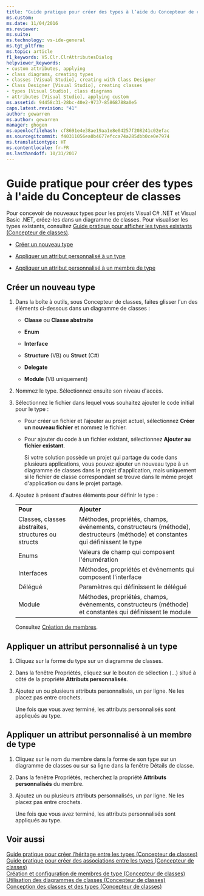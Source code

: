 ```yaml
---
title: "Guide pratique pour créer des types à l’aide du Concepteur de classes | Microsoft Docs"
ms.custom: 
ms.date: 11/04/2016
ms.reviewer: 
ms.suite: 
ms.technology: vs-ide-general
ms.tgt_pltfrm: 
ms.topic: article
f1_keywords: VS.Clr.ClrAttributesDialog
helpviewer_keywords:
- custom attributes, applying
- class diagrams, creating types
- classes [Visual Studio], creating with Class Designer
- Class Designer [Visual Studio], creating classes
- types [Visual Studio], class diagrams
- attributes [Visual Studio], applying custom
ms.assetid: 94458c31-28bc-40e2-9737-85868788a0e5
caps.latest.revision: "41"
author: gewarren
ms.author: gewarren
manager: ghogen
ms.openlocfilehash: cf8691e4e38ae19aa1e8e04257f208241c02efac
ms.sourcegitcommit: f40311056ea0b4677efcca74a285dbb0ce0e7974
ms.translationtype: HT
ms.contentlocale: fr-FR
ms.lasthandoff: 10/31/2017
---
```

# <a name="how-to-create-types-by-using-class-designer"></a>Guide pratique pour créer des types à l'aide du Concepteur de classes
Pour concevoir de nouveaux types pour les projets Visual C# .NET et Visual Basic .NET, créez-les dans un diagramme de classes. Pour visualiser les types existants, consultez [Guide pratique pour afficher les types existants (Concepteur de classes)](../ide/how-to-view-existing-types-class-designer.md).  
  
-   [Créer un nouveau type](#CreateType)  
  
-   [Appliquer un attribut personnalisé à un type](#CustAttributeType)  
  
-   [Appliquer un attribut personnalisé à un membre de type](#CustAttributeMember)  
  
##  <a name="CreateType"></a> Créer un nouveau type  
  
1.  Dans la boîte à outils, sous Concepteur de classes, faites glisser l'un des éléments ci-dessous dans un diagramme de classes :  
  
    -   **Classe** ou **Classe abstraite**  
  
    -   **Enum**  
  
    -   **Interface**  
  
    -   **Structure** (VB) ou **Struct** (C#)  
  
    -   **Delegate**  
  
    -   **Module** (VB uniquement)  
  
2.  Nommez le type. Sélectionnez ensuite son niveau d'accès.  
  
3.  Sélectionnez le fichier dans lequel vous souhaitez ajouter le code initial pour le type :  
  
    -   Pour créer un fichier et l’ajouter au projet actuel, sélectionnez **Créer un nouveau fichier** et nommez le fichier.  
  
    -   Pour ajouter du code à un fichier existant, sélectionnez **Ajouter au fichier existant**.  
  
         Si votre solution possède un projet qui partage du code dans plusieurs applications, vous pouvez ajouter un nouveau type à un diagramme de classes dans le projet d'application, mais uniquement si le fichier de classe correspondant se trouve dans le même projet d'application ou dans le projet partagé.  
  
4.  Ajoutez à présent d'autres éléments pour définir le type :  
  
    |||  
    |-|-|  
    |**Pour**|**Ajouter**|  
    |Classes, classes abstraites, structures ou structs|Méthodes, propriétés, champs, événements, constructeurs (méthode), destructeurs (méthode) et constantes qui définissent le type|  
    |Enums|Valeurs de champ qui composent l'énumération|  
    |Interfaces|Méthodes, propriétés et événements qui composent l'interface|  
    |Délégué|Paramètres qui définissent le délégué|  
    |Module|Méthodes, propriétés, champs, événements, constructeurs (méthode) et constantes qui définissent le module|  
  
     Consultez [Création de membres](../ide/creating-and-configuring-type-members-class-designer.md#CreateMembers).  
  
##  <a name="CustAttributeType"></a> Appliquer un attribut personnalisé à un type  
  
1.  Cliquez sur la forme du type sur un diagramme de classes.  
  
2.  Dans la fenêtre Propriétés, cliquez sur le bouton de sélection (...) situé à côté de la propriété **Attributs personnalisés**.  
  
3.  Ajoutez un ou plusieurs attributs personnalisés, un par ligne. Ne les placez pas entre crochets.  
  
     Une fois que vous avez terminé, les attributs personnalisés sont appliqués au type.  
  
##  <a name="CustAttributeMember"></a> Appliquer un attribut personnalisé à un membre de type  
  
1.  Cliquez sur le nom du membre dans la forme de son type sur un diagramme de classes ou sur sa ligne dans la fenêtre Détails de classe.  
  
2.  Dans la fenêtre Propriétés, recherchez la propriété **Attributs personnalisés** du membre.  
  
3.  Ajoutez un ou plusieurs attributs personnalisés, un par ligne. Ne les placez pas entre crochets.  
  
     Une fois que vous avez terminé, les attributs personnalisés sont appliqués au type.  
  
## <a name="see-also"></a>Voir aussi  
 [Guide pratique pour créer l’héritage entre les types (Concepteur de classes)](../ide/how-to-create-inheritance-between-types-class-designer.md)   
 [Guide pratique pour créer des associations entre les types (Concepteur de classes)](../ide/how-to-create-associations-between-types-class-designer.md)   
 [Création et configuration de membres de type (Concepteur de classes)](../ide/creating-and-configuring-type-members-class-designer.md)   
 [Utilisation des diagrammes de classes (Concepteur de classes)](../ide/working-with-class-diagrams-class-designer.md)   
 [Conception des classes et des types (Concepteur de classes)](../ide/designing-classes-and-types-class-designer.md)